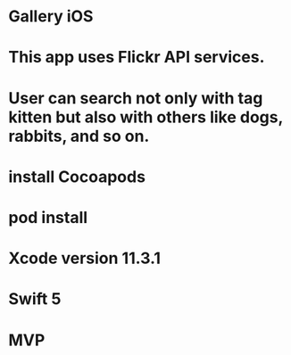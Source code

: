# Gallery iOS

# This app uses Flickr API services.
# User can search not only with tag kitten but also with others like dogs, rabbits, and so on.

# install Cocoapods
# pod install
# Xcode version 11.3.1
# Swift 5
# MVP 

